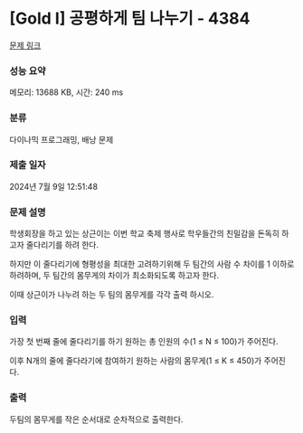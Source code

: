 # [Gold I] 공평하게 팀 나누기 - 4384 

[문제 링크](https://www.acmicpc.net/problem/4384) 

### 성능 요약

메모리: 13688 KB, 시간: 240 ms

### 분류

다이나믹 프로그래밍, 배낭 문제

### 제출 일자

2024년 7월 9일 12:51:48

### 문제 설명

<p>학생회장을 하고 있는 상근이는 이번 학교 축제 행사로 학우들간의 친밀감을 돈독히 하고자 줄다리기를 하려 한다.</p>

<p>하지만 이 줄다리기에 형평성을 최대한 고려하기위해 두 팀간의 사람 수 차이를 1 이하로 하려하며, 두 팀간의 몸무게의 차이가 최소화되도록 하고자 한다.</p>

<p>이때 상근이가 나누려 하는 두 팀의 몸무게를 각각 출력 하시오.</p>

### 입력 

 <p>가장 첫 번째 줄에 줄다리기를 하기 원하는 총 인원의 수(1 ≤ N ≤ 100)가 주어진다.</p>

<p>이후 N개의 줄에 줄다라기에 참여하기 원하는 사람의 몸무게(1 ≤ K ≤ 450)가 주어진다.</p>

### 출력 

 <p>두팀의 몸무게를 작은 순서대로 순차적으로 출력한다.</p>

